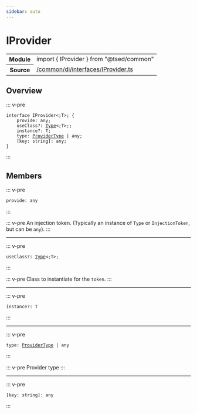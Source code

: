 ```yaml
---
sidebar: auto
---
```

# IProvider <Badge text="Interface" type="interface"/>
<!-- Summary -->
<section class="symbol-info"><table class="is-full-width"><tbody><tr><th>Module</th><td><div class="lang-typescript"><span class="token keyword">import</span> { IProvider }&nbsp;<span class="token keyword">from</span>&nbsp;<span class="token string">"@tsed/common"</span></div></td></tr><tr><th>Source</th><td><a href="https://github.com/Romakita/ts-express-decorators/blob/v4.30.0/src//common/di/interfaces/IProvider.ts#L0-L0">/common/di/interfaces/IProvider.ts</a></td></tr></tbody></table></section>

<!-- Overview -->
## Overview


::: v-pre
<pre><code class="typescript-lang "><span class="token keyword">interface</span> IProvider&lt<span class="token punctuation">;</span>T&gt<span class="token punctuation">;</span> <span class="token punctuation">{</span>
    provide<span class="token punctuation">:</span> <span class="token keyword">any</span><span class="token punctuation">;</span>
    useClass?<span class="token punctuation">:</span> <a href="#api/core/type"><span class="token">Type</span></a>&lt<span class="token punctuation">;</span>T&gt<span class="token punctuation">;</span><span class="token punctuation">;</span>
    instance?<span class="token punctuation">:</span> T<span class="token punctuation">;</span>
    type<span class="token punctuation">:</span> <a href="#api/common/di/providertype"><span class="token">ProviderType</span></a> | <span class="token keyword">any</span><span class="token punctuation">;</span>
    <span class="token punctuation">[</span>key<span class="token punctuation">:</span> <span class="token keyword">string</span><span class="token punctuation">]</span><span class="token punctuation">:</span> <span class="token keyword">any</span><span class="token punctuation">;</span>
<span class="token punctuation">}</span></code></pre>
:::


<!-- Members -->




## Members


<div class="method-overview">
::: v-pre
<pre><code class="typescript-lang ">provide<span class="token punctuation">:</span> <span class="token keyword">any</span></code></pre>
:::
</div>


::: v-pre
An injection token. (Typically an instance of `Type` or `InjectionToken`, but can be `any`).
:::



***



<div class="method-overview">
::: v-pre
<pre><code class="typescript-lang ">useClass?<span class="token punctuation">:</span> <a href="#api/core/type"><span class="token">Type</span></a>&lt<span class="token punctuation">;</span>T&gt<span class="token punctuation">;</span></code></pre>
:::
</div>


::: v-pre
Class to instantiate for the `token`.
:::



***



<div class="method-overview">
::: v-pre
<pre><code class="typescript-lang ">instance?<span class="token punctuation">:</span> T</code></pre>
:::
</div>




***



<div class="method-overview">
::: v-pre
<pre><code class="typescript-lang ">type<span class="token punctuation">:</span> <a href="#api/common/di/providertype"><span class="token">ProviderType</span></a> | <span class="token keyword">any</span></code></pre>
:::
</div>


::: v-pre
Provider type
:::



***



<div class="method-overview">
::: v-pre
<pre><code class="typescript-lang "><span class="token punctuation">[</span>key<span class="token punctuation">:</span> <span class="token keyword">string</span><span class="token punctuation">]</span><span class="token punctuation">:</span> <span class="token keyword">any</span></code></pre>
:::
</div>